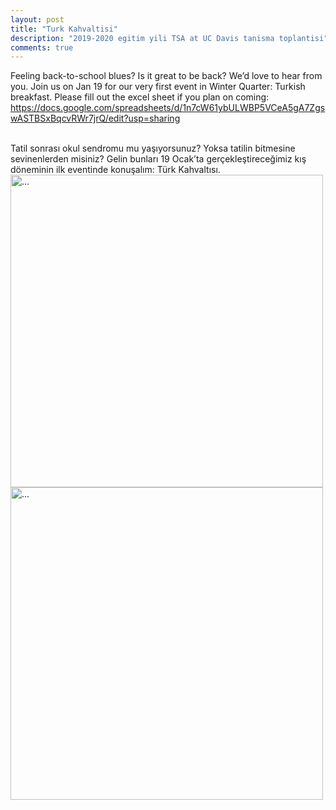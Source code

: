 ```yaml
---
layout: post
title: "Turk Kahvaltisi"
description: "2019-2020 egitim yili TSA at UC Davis tanisma toplantisi"
comments: true
---
```


Feeling back-to-school blues? Is it great to be back? We’d love to hear from you. Join us on Jan 19 for our very first event in Winter Quarter: Turkish breakfast. Please fill out the excel sheet if you plan on coming: https://docs.google.com/spreadsheets/d/1n7cW61ybULWBP5VCeA5gA7ZgswASTBSxBqcvRWr7jrQ/edit?usp=sharing

<br />
Tatil sonrası okul sendromu mu yaşıyorsunuz? Yoksa tatilin bitmesine sevinenlerden misiniz? Gelin bunları 19 Ocak’ta gerçekleştireceğimiz kış döneminin ilk eventinde konuşalım: Türk Kahvaltısı.

<br />
<img align="middle" width="500" src="{{ site.url }}/images/flyer_tanisma.jpg" alt="...">

<br />
<img align="middle" width="500" src="{{ site.url }}/images/voleybol.png" alt="...">
